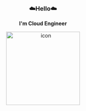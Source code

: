 **<h3 align="center">☁️Hello☁️</h3>**
**<div align="center">I'm Cloud Engineer</div>**

<p align="center" display="inline-block">
  <img src="https://techstack-generator.vercel.app/aws-icon.svg" alt="icon" width="200" height="200" />
</p>
